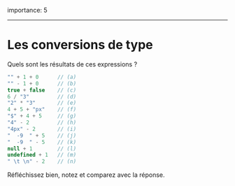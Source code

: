 importance: 5

---

# Les conversions de type 

Quels sont les résultats de ces expressions ?

```js no-beautify
"" + 1 + 0      // (a)
"" - 1 + 0      // (b)
true + false    // (c)
6 / "3"         // (d)
"2" * "3"       // (e)
4 + 5 + "px"    // (f)
"$" + 4 + 5     // (g)
"4" - 2         // (h)
"4px" - 2       // (i)
"  -9  " + 5    // (j)
"  -9  " - 5    // (k)
null + 1        // (l)
undefined + 1   // (m)
" \t \n" - 2    // (n)
```

Réfléchissez bien, notez et comparez avec la réponse.
